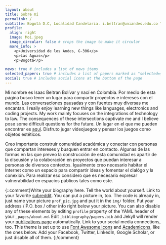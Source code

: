 ```yaml
---
layout: about
title: Sobre mí
permalink: /
subtitle: Bogotá D.C, Localidad Candelaria. i.beltran@uniandes.edu.co "If artworks answers to their own questions, they themselves thereby truly become questions" -T. Adorno  #<a href='#'>Affiliations</a>
profile:
  align: right
  image: Moi.jpeg
  image_circular: false # crops the image to make it circular
  more_info: >
    <p>Universidad de los Andes, G-306</p>
    <p>Las Aguas</p>
    <p>Bogotá</p>

news: true # includes a list of news items
selected_papers: true # includes a list of papers marked as "selected={true}"
social: true # includes social icons at the bottom of the page
---
```


Mi nombre es Isaac Beltran Bolívar y nací en Colombia. Por medio de esta página busco tener un lugar para compartir proyectos e intereses con el mundo. Las conversaciones pausadas y con fuentes muy diversas me encantan. I really enjoy learning new things like languages, electronics and coding projects. My work mainly focuses on the integrations of technology to law. The consequences of these intersections captivate me and I believe pose some difficult questions for the future. Un lugar en el que me pueden encontrar es [aquí](https://www.reddit.com/r/askphilosophy/). Disfruto jugar videojuegos y pensar los juegos como objetos estéticos.

Creo importante construir comunidad académica y conectar con personas que compartan intereses y busquen entrar en contacto. Algunas de las formas en las que preveo la construcción de esta comunidad es apartir de la discusión y la colaboración en proyectos que puedan interesar a personas de diversos contextos. Igualmente creo necesario habitar el Internet como un espacio para compartir ideas y fomentar el dialógo y la conexión. Para realizar eso considero que es necesario expresar vulnerabilidad en espacios públicos tales como este. 

{::comment}Write your biography here. Tell the world about yourself. Link to your favorite [subreddit](http://reddit.com). You can put a picture in, too. The code is already in, just name your picture `prof_pic.jpg` and put it in the `img/` folder. Put your address / P.O. box / other info right below your picture. You can also disable any of these elements by editing `profile` property of the YAML header of your `_pages/about.md`. Edit `_bibliography/papers.bib` and Jekyll will render your [publications page](/al-folio/publications/) automatically. Link to your social media connections, too. This theme is set up to use [Font Awesome icons](https://fontawesome.com/) and [Academicons](https://jpswalsh.github.io/academicons/), like the ones below. Add your Facebook, Twitter, LinkedIn, Google Scholar, or just disable all of them. {:/comment}
